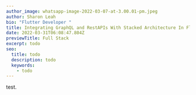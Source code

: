 ```yaml
---
author_image: whatsapp-image-2022-03-07-at-3.00.01-pm.jpeg
author: Sharon Leah
bio: "Flutter Developer "
title: Integrating GraphQL and RestAPIs With Stacked Architecture In Flutter
date: 2022-03-31T06:08:47.804Z
previewTitle: Full Stack
excerpt: todo
seo:
  title: todo
  description: todo
  keywords:
    - todo
---
```

test.